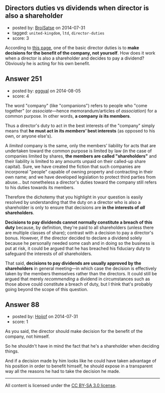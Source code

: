 ## Directors duties vs dividends when director is also a shareholder

- posted by: [BroiSatse](https://stackexchange.com/users/2706802/broisatse) on 2014-07-31
- tagged: `united-kingdom`, `ltd`, `director-duties`
- score: 3

According to [this page][1], one of the basic director duties is to **make decisions for the benefit of the company, not yourself**. How does it work when a director is also a shareholder and decides to pay a dividend? Obviously he is acting for his own benefit.


  [1]: https://www.gov.uk/running-a-limited-company/directors-responsibilities


## Answer 251

- posted by: [eggyal](https://stackexchange.com/users/310184/eggyal) on 2014-08-05
- score: 4

The word "company" (like "companions") refers to people who "come together" (or *associate*&mdash;hence memorandum/articles of *association*) for a common purpose.  In other words, **a company *is* its members**.

Thus a director's duty to act in the best interests of the "company" simply means that **he must act in its *members'* best interests** (as opposed to his own, or anyone else's).

A *limited* company is the same, only the members' liability for acts that are undertaken toward the common purpose is limited by law (in the case of companies limited by shares, **the members are called "shareholders"** and their liability is limited to any amounts unpaid on their called-up share capital).  Sure, we have created the fiction that such companies are incorporeal "people" capable of owning property and contracting in their own name; and we have developed legislation to protect third parties from abuse&hellip; but nonetheless a director's duties toward the company still refers to his duties towards its members.

Therefore the dichotemy that you highlight in your question is easily resolved by understanding that the duty on a director who is also a shareholder is only to ensure that decisions are **in the interests of *all* shareholders**.

**Decisions to pay dividends cannot normally constitute a breach of this duty** because, by definition, they're paid to all shareholders (unless there are multiple classes of share); contrast with a decision to pay a director's bonus.  However, if the director decided to declare a dividend solely because he personally needed some cash and in doing so the business is put at risk, it could be argued that he has breached his fiduciary duty to safeguard the interests of *all* shareholders.

That said, **decisions to pay dividends are usually approved by the shareholders** in general meeting&mdash;in which case the decision is effectively taken by the members themselves rather than the directors.  It could still be argued that merely *recommending* a dividend in circumstances such as those above could constitute a breach of duty, but I think that's probably going beyond the scope of this question.


## Answer 88

- posted by: [Hoijof](https://stackexchange.com/users/1591324/hoijof) on 2014-07-31
- score: 1

As you said, the director should make decision for the benefit of the company, not himself. 

So he shouldn't have in mind the fact that he's a shareholder when deciding things.

And if a decision made by him looks like he could have taken advantage of his position in order to benefit himself, he should expose in a transparent way all the reasons he had to take the decision he made.



---

All content is licensed under the [CC BY-SA 3.0 license](https://creativecommons.org/licenses/by-sa/3.0/).
